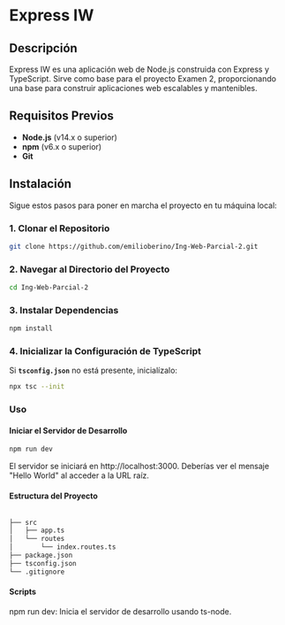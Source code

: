 # Express IW

## Descripción

Express IW es una aplicación web de Node.js construida con Express y TypeScript. Sirve como base para el proyecto Examen 2, proporcionando una base para construir aplicaciones web escalables y mantenibles.

## Requisitos Previos

- **Node.js** (v14.x o superior)
- **npm** (v6.x o superior)
- **Git**

## Instalación

Sigue estos pasos para poner en marcha el proyecto en tu máquina local:

### 1. Clonar el Repositorio

```sh
git clone https://github.com/emilioberino/Ing-Web-Parcial-2.git
```

### 2. Navegar al Directorio del Proyecto

```sh
cd Ing-Web-Parcial-2
```

### 3. Instalar Dependencias

```sh
npm install
```
### 4. Inicializar la Configuración de TypeScript

Si **`tsconfig.json`** no está presente, inicialízalo:

```sh
npx tsc --init
```

### Uso

#### Iniciar el Servidor de Desarrollo

```sh
npm run dev
```

El servidor se iniciará en http://localhost:3000. Deberías ver el mensaje "Hello World" al acceder a la URL raíz.

#### Estructura del Proyecto

```sh

├── src
│   ├── app.ts
│   └── routes
│       └── index.routes.ts
├── package.json
├── tsconfig.json
└── .gitignore

```

#### Scripts

npm run dev: Inicia el servidor de desarrollo usando ts-node.
